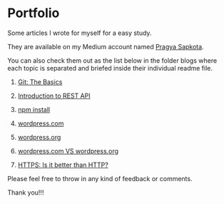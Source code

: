 # Portfolio

Some articles I wrote for myself for a easy study. 

They are available on my Medium account named [Pragya Sapkota](https://medium.com/@pragyasapkota). 

You can also check them out as the list below in the folder blogs where each topic is separated and briefed inside their individual  readme file. 

1. [Git: The Basics](https://github.com/Pragya2056/Portfolio/tree/master/Blogs/Git-The-Basics)

2. [Introduction to REST API](https://github.com/Pragya2056/Portfolio/tree/master/Blogs/REST%20API)

3. [npm install](https://github.com/Pragya2056/Portfolio/tree/master/Blogs/npm%20install)

4. [wordpress.com](https://github.com/Pragya2056/Portfolio/tree/master/Blogs/Wordpress.com)

5. [wordpress.org](https://github.com/Pragya2056/Portfolio/tree/master/Blogs/Wordpress.org)

6. [wordpress.com VS wordpress.org](https://github.com/Pragya2056/Portfolio/tree/master/Blogs/Wordpress.com%20Vs.%20wordpress.org)

7. [HTTPS: Is it better than HTTP?](https://github.com/Pragya2056/Portfolio/tree/master/Blogs/HTTPS)

Please feel free to throw in any kind of feedback or comments.

Thank you!!!